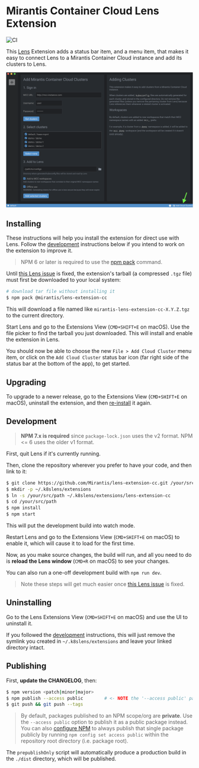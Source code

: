 # Mirantis Container Cloud Lens Extension

![CI](https://github.com/Mirantis/lens-extension-cc/workflows/CI/badge.svg?branch=master&event=push)

This [Lens](https://k8slens.dev/) Extension adds a status bar item, and a menu item, that makes it easy to connect Lens to a Mirantis Container Cloud instance and add its clusters to Lens.

![Extension UI](./docs/screen-shot.png)

## Installing

These instructions will help you install the extension for direct use with Lens. Follow the [development](#development) instructions below if you intend to work on the extension to improve it.

> NPM 6 or later is required to use the [npm pack](https://docs.npmjs.com/cli/v6/commands/npm-pack) command.

Until [this Lens issue](https://github.com/lensapp/lens/issues/1708) is fixed, the extension's tarball (a compressed `.tgz` file) must first be downloaded to your local system:

```bash
# download tar file without installing it
$ npm pack @mirantis/lens-extension-cc
```

This will download a file named like `mirantis-lens-extension-cc-X.Y.Z.tgz` to the current directory.

Start Lens and go to the Extensions View (`CMD+SHIFT+E` on macOS). Use the file picker to find the tarball you just downloaded. This will install and enable the extension in Lens.

You should now be able to choose the new `File > Add Cloud Cluster` menu item, or click on the `Add Cloud Cluster` status bar icon (far right side of the status bar at the bottom of the app), to get started.

## Upgrading

To upgrade to a newer release, go to the Extensions View (`CMD+SHIFT+E` on macOS), uninstall the extension, and then [re-install](#installing) it again.

## Development

> __NPM 7.x is required__ since `package-lock.json` uses the v2 format. NPM <= 6 uses the older v1 format.

First, quit Lens if it's currently running.

Then, clone the repository wherever you prefer to have your code, and then link to it:

```bash
$ git clone https://github.com/Mirantis/lens-extension-cc.git /your/src/path
$ mkdir -p ~/.k8slens/extensions
$ ln -s /your/src/path ~/.k8slens/extensions/lens-extension-cc
$ cd /your/src/path
$ npm install
$ npm start
```

This will put the development build into watch mode.

Restart Lens and go to the Extensions View (`CMD+SHIFT+E` on macOS) to enable it, which will cause it to load for the first time.

Now, as you make source changes, the build will run, and all you need to do is __reload the Lens window__ (`CMD+R` on macOS) to see your changes.

You can also run a one-off development build with `npm run dev`.

> Note these steps will get much easier once [this Lens issue](https://github.com/lensapp/lens/issues/1741) is fixed.

## Uninstalling

Go to the Lens Extensions View (`CMD+SHIFT+E` on macOS) and use the UI to uninstall it.

If you followed the [development](#development) instructions, this will just remove the symlink you created in `~/.k8slens/extensions` and leave your linked directory intact.

## Publishing

First, __update the CHANGELOG__, then:

```bash
$ npm version <patch|minor|major>
$ npm publish --access public        # <- NOTE the '--access public' part!
$ git push && git push --tags
```

> By default, packages published to an NPM scope/org are __private__. Use the `--access public` option to publish it as a public package instead. You can also [configure NPM](https://docs.npmjs.com/configuring-your-npm-client-with-your-organization-settings#setting-package-visibility-to-public-for-a-single-package) to always publish that single package publicly by running `npm config set access public` within the repository root directory (i.e. package root).

The `prepublishOnly` script will automatically produce a production build in the `./dist` directory, which will be published.
